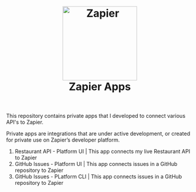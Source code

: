 <h1 align="center">
  <a href="https://zapier.com"><img src="https://raw.githubusercontent.com/zapier/zapier-platform/master/packages/cli/goodies/zapier-logomark.png" alt="Zapier" width="200"></a>
  <br>
  Zapier Apps
  <br>
  <br>
</h1>
This repository contains private apps that I developed to connect various API's to Zapier. 


Private apps are integrations that are under active development, or created for private use on Zapier’s developer platform.

1. Restaurant API - Platform UI | This app connects my live Restaurant API to Zapier
2. GitHub Issues - Platform UI | This app connects issues in a GitHub repository to Zapier
3. GitHub Issues - PLatform CLI | This app connects issues in a GitHub repository to Zapier